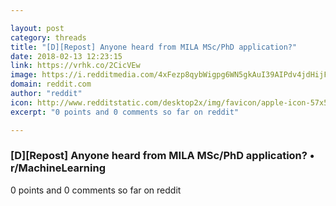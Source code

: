 ```yaml
---

layout: post
category: threads
title: "[D][Repost] Anyone heard from MILA MSc/PhD application?"
date: 2018-02-13 12:23:15
link: https://vrhk.co/2CicVEw
image: https://i.redditmedia.com/4xFezp8qybWigpg6WN5gkAuI39AIPdv4jdHijFU4_ns.jpg?w=216&s=2b93b2bba7126deaf4c5799d7fca65f7
domain: reddit.com
author: "reddit"
icon: http://www.redditstatic.com/desktop2x/img/favicon/apple-icon-57x57.png
excerpt: "0 points and 0 comments so far on reddit"

---
```


### [D][Repost] Anyone heard from MILA MSc/PhD application? • r/MachineLearning

0 points and 0 comments so far on reddit